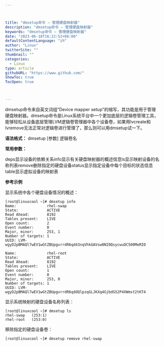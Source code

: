 ```yaml
---



title: "dmsetup命令 – 管理硬盘映射器"
description: "dmsetup命令 – 管理硬盘映射器"
keywords: "dmsetup命令 – 管理硬盘映射器"
date: "2023-06-18T16:22:52+08:00"
defaultContentLanguage: "zh"
author: "Linux"
twitterSite: ""
thumbnail: ""
categories:
  - Linux
type: article
githubURL: "https://www.github.com/"
ShowToc: true
TocOpen: true



---
```


dmsetup命令来自英文词组“Device mapper setup”的缩写，其功能是用于管理硬盘映射器。dmsetup命令是Linux系统平台中一个更加底层的逻辑卷管理工具，能够轻松从设备底层管理LVM逻辑卷管理器中各个设备卷，如果用lvcreate和lvremove无法正常对逻辑卷进行管理了，那么则可以用dmsetup试一下。

**语法格式：** dmsetup [参数] 逻辑卷名

**常用参数：**

deps显示设备的依赖关系info显示有关硬盘映射器的概述信息ls显示映射设备的名称列表remove删除指定的硬盘设备status显示指定设备中每个目标的状态信息table显示虚拟设备的映射表

**参考示例**

显示系统中各个硬盘设备情况的概述：

```
[root@linuxcool ~]# dmsetup info
Name:              rhel-swap
State:             ACTIVE
Read Ahead:        8192
Tables present:    LIVE
Open count:        2
Event number:      0
Major, minor:      253, 1
Number of targets: 1
UUID: LVM-wgyD2pBMAQl7wEV1wGtZBUpgvrrdR6qd43nqVhkGAVsw0NI0QsycwuOC500MeRIO

Name:              rhel-root
State:             ACTIVE
Read Ahead:        8192
Tables present:    LIVE
Open count:        1
Event number:      0
Major, minor:      253, 0
Number of targets: 1
UUID: LVM-wgyD2pBMAQl7wEV1wGtZBUpgvrrdR6qddQlpzqGLJKXq4GjbdG52P4XWmst2tKT4
```

显示系统映射的硬盘设备名称列表：

```
[root@linuxcool ~]# dmsetup ls
rhel-swap	(253:1)
rhel-root	(253:0)
```

移除指定的硬盘设备卷：

```
[root@linuxcool ~]# dmsetup remove rhel-swap
```